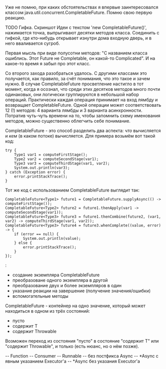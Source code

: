 Уже не помню, при каких обстоятельствах я впервые заинтересовался классом java.util.concurrent.CompletableFuture. Помню свою первую реакцию.

TODO Гифка. Скриншот Идеи с текстом 'new CompletableFuture()', нажимается точка, выпрыгивают десятки методов класса. Соединить с гифкой, где кто-нибудь открывает изнутри дома входную дверь, и в него вваливается сугроб.

Первая мысль при виде полусотни методов: "С названием класса ошиблись. Этот Future не Completable, он какой-то Complicated". И на какое-то время я забыл про этот класс.

Со второго захода разобраться удалось. С другими классами это получается, как правило, за счёт понимания, что это такое и зачем нужно. В случае CompletableFuture просветление настигло в тот момент, когда я осознал, что среди этих десятков методов много почти одинаковых, они логически группируются в небольшой набор операций. Практически каждая операция принимает на вход лямбду и возвращает CompletableFuture. Одной операции может соответствовать 12 (!) методов: 4 варианта лямбды и 3 варианта асинхронности. Потратив чуть-чуть времени на то, чтобы запомнить схему именования методов, можно существенно облегчить себе понимание.

CompletableFuture - это способ разделить два аспекта: *что* вычисляется и *кем* (в каком потоке) вычисляется. Для примера возьмём вот такой код:

    try {
        Type1 var1 = computeFirstStage();
        Type2 var2 = computeSecondStage(var1);
        Type3 var3 = computeThirdStage(var1, var2);
        System.out.println(var3);
    } catch (Exception error) {
        error.printStackTrace();
    }

Тот же код с использованием CompletableFuture выглядит так:

    CompletableFuture<Type1> future1 = CompletableFuture.supplyAsync(() -> computeFirstStage());
    CompletableFuture<Type2> future2 = future1.thenApply(var1 -> computeSecondStage(var1));
    CompletableFuture<Type3> future3 = future1.thenCombine(future2, (var1, var2) -> computeThirdStage(var1, var2));
    CompletableFuture<Type3> future4 = future3.whenComplete((value, error) -> {
        if (error == null) {
            System.out.println(value);
        } else {
            error.printStackTrace();
        }
    });

:
- создание экземпляра CompletableFuture
- преобразоване одного экземпляра в другой
- преобразование двух и более экземпляров в один
- указание реакции на завершение (получение значения/ошибки)
- вспомогательные методы


CompletableFuture<T> - контейнер на одно значение, который может находиться в одном из трёх состояний:
- пусто
- содержит T
- содержит Throwable

Возможен переход из состояния "пусто" в состояние "содержит T" или "содержит Throwable", и только (есть нюанс, но о нём позже).



-- Function
-- Consumer
-- Runnable
-- без постфикса Async
-- *Async с явным указанием Executor'а
-- *Async без указания Executor'а


